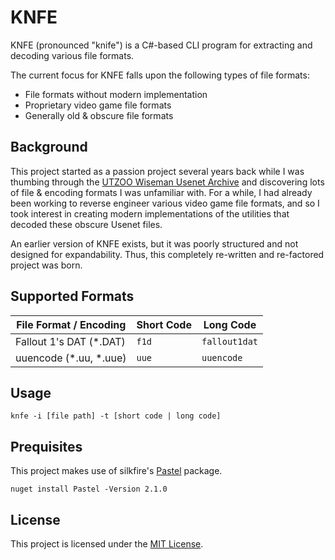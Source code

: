 # KNFE
KNFE (pronounced "knife") is a C#-based CLI program for extracting and decoding various file formats.

The current focus for KNFE falls upon the following types of file formats:
* File formats without modern implementation
* Proprietary video game file formats
* Generally old & obscure file formats

## Background
This project started as a passion project several years back while I was thumbing through the [UTZOO Wiseman Usenet Archive](https://archive.org/details/utzoo-wiseman-usenet-archive) and discovering lots of file & encoding formats I was unfamiliar with. For a while, I had already been working to reverse engineer various video game file formats, and so I took interest in creating modern implementations of the utilities that decoded these obscure Usenet files.

An earlier version of KNFE exists, but it was poorly structured and not designed for expandability. Thus, this completely re-written and re-factored project was born.

## Supported Formats

| File Format / Encoding  | Short Code | Long Code       |
| ----------------------- | ---------- | --------------- |
| Fallout 1's DAT (*.DAT) | ``f1d``    | ``fallout1dat`` |
| uuencode (*.uu, *.uue)  | ``uue``    | ``uuencode``    |

## Usage
```console
knfe -i [file path] -t [short code | long code]
```

## Prequisites
This project makes use of silkfire's <a href="https://github.com/silkfire/Pastel">Pastel</a> package.
```console
nuget install Pastel -Version 2.1.0
```

## License
This project is licensed under the [MIT License](LICENSE).
